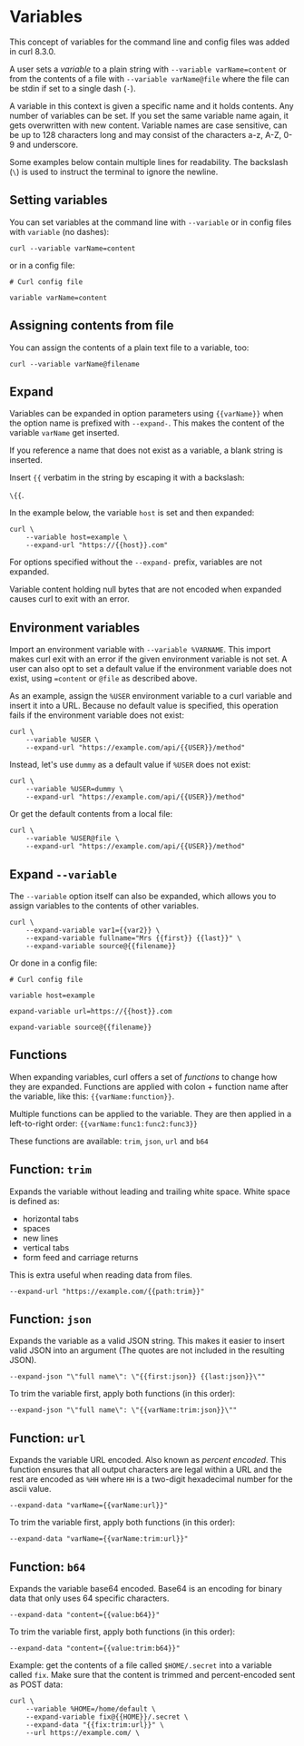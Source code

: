 # Variables

This concept of variables for the command line and config files was added in
curl 8.3.0.

A user sets a *variable* to a plain string with `--variable varName=content` or
from the contents of a file with `--variable varName@file` where the file can be
stdin if set to a single dash (`-`).

A variable in this context is given a specific name and it holds contents. Any
number of variables can be set. If you set the same variable name again, it
gets overwritten with new content. Variable names are case sensitive, can be
up to 128 characters long and may consist of the characters a-z, A-Z, 0-9 and
underscore.

Some examples below contain multiple lines for readability. The backslash
(`\`) is used to instruct the terminal to ignore the newline.

## Setting variables

You can set variables at the command line with `--variable` or in config files
with `variable` (no dashes):

    curl --variable varName=content

or in a config file:

    # Curl config file

    variable varName=content

## Assigning contents from file

You can assign the contents of a plain text file to a variable, too:

    curl --variable varName@filename

## Expand

Variables can be expanded in option parameters using `{{varName}}` when the
option name is prefixed with `--expand-`. This makes the content of the
variable `varName` get inserted.

If you reference a name that does not exist as a variable, a blank string is
inserted.

Insert `{{` verbatim in the string by escaping it with a backslash:

`\{{`.

In the example below, the variable `host` is set and then expanded:

    curl \ 
        --variable host=example \
        --expand-url "https://{{host}}.com"

For options specified without the `--expand-` prefix, variables are not
expanded.

Variable content holding null bytes that are not encoded when expanded causes
curl to exit with an error.

## Environment variables

Import an environment variable with `--variable %VARNAME`. This import makes curl
exit with an error if the given environment variable is not set. A user can
also opt to set a default value if the environment variable does not exist,
using `=content` or `@file` as described above.

As an example, assign the `%USER` environment variable to a curl
variable and insert it into a URL. Because no default value is specified, this
operation fails if the environment variable does not exist:

    curl \ 
        --variable %USER \
        --expand-url "https://example.com/api/{{USER}}/method"

Instead, let's use `dummy` as a default value if `%USER` does not exist:

    curl \
        --variable %USER=dummy \
        --expand-url "https://example.com/api/{{USER}}/method"

Or get the default contents from a local file:

    curl \
        --variable %USER@file \
        --expand-url "https://example.com/api/{{USER}}/method"

## Expand `--variable`

The `--variable` option itself can also be expanded, which allows you to
assign variables to the contents of other variables.

    curl \
        --expand-variable var1={{var2}} \
        --expand-variable fullname="Mrs {{first}} {{last}}" \
        --expand-variable source@{{filename}}

Or done in a config file:

    # Curl config file

    variable host=example

    expand-variable url=https://{{host}}.com

    expand-variable source@{{filename}}

## Functions

When expanding variables, curl offers a set of *functions* to change how they
are expanded. Functions are applied with colon + function name after the
variable, like this: `{{varName:function}}`.

Multiple functions can be applied to the variable. They are then applied in a
left-to-right order: `{{varName:func1:func2:func3}}`

These functions are available: `trim`, `json`, `url` and `b64`

## Function: `trim`

Expands the variable without leading and trailing white space. White space is defined as: 

* horizontal tabs
* spaces
* new lines
* vertical tabs
* form feed and carriage returns

This is extra useful when reading data from files.

    --expand-url "https://example.com/{{path:trim}}"

## Function: `json`

Expands the variable as a valid JSON string. This makes it easier to insert
valid JSON into an argument (The quotes are not included in the resulting
JSON).

    --expand-json "\"full name\": \"{{first:json}} {{last:json}}\""

To trim the variable first, apply both functions (in this order):

    --expand-json "\"full name\": \"{{varName:trim:json}}\""


## Function: `url`

Expands the variable URL encoded. Also known as *percent encoded*. This
function ensures that all output characters are legal within a URL and the
rest are encoded as `%HH` where `HH` is a two-digit hexadecimal number for the
ascii value.

    --expand-data "varName={{varName:url}}"

To trim the variable first, apply both functions (in this order):

    --expand-data "varName={{varName:trim:url}}"

## Function: `b64`

Expands the variable base64 encoded. Base64 is an encoding for binary data
that only uses 64 specific characters.

    --expand-data "content={{value:b64}}"
    
To trim the variable first, apply both functions (in this order):

    --expand-data "content={{value:trim:b64}}"

Example: get the contents of a file called `$HOME/.secret` into a variable
called `fix`. Make sure that the content is trimmed and percent-encoded sent
as POST data:

    curl \
        --variable %HOME=/home/default \
        --expand-variable fix@{{HOME}}/.secret \
        --expand-data "{{fix:trim:url}}" \
        --url https://example.com/ \

